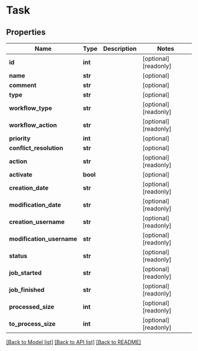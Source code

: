 # Task

## Properties
Name | Type | Description | Notes
------------ | ------------- | ------------- | -------------
**id** | **int** |  | [optional] [readonly] 
**name** | **str** |  | [optional] 
**comment** | **str** |  | [optional] 
**type** | **str** |  | [optional] 
**workflow_type** | **str** |  | [optional] [readonly] 
**workflow_action** | **str** |  | [optional] [readonly] 
**priority** | **int** |  | [optional] 
**conflict_resolution** | **str** |  | [optional] 
**action** | **str** |  | [optional] [readonly] 
**activate** | **bool** |  | [optional] 
**creation_date** | **str** |  | [optional] [readonly] 
**modification_date** | **str** |  | [optional] [readonly] 
**creation_username** | **str** |  | [optional] [readonly] 
**modification_username** | **str** |  | [optional] [readonly] 
**status** | **str** |  | [optional] [readonly] 
**job_started** | **str** |  | [optional] [readonly] 
**job_finished** | **str** |  | [optional] [readonly] 
**processed_size** | **int** |  | [optional] [readonly] 
**to_process_size** | **int** |  | [optional] [readonly] 

[[Back to Model list]](../README.md#documentation-for-models) [[Back to API list]](../README.md#documentation-for-api-endpoints) [[Back to README]](../README.md)


